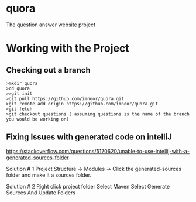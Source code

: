 # quora
The question answer website project


# Working with the Project

## Checking out a branch
```
>mkdir quora
>cd quora
>>git init
>git pull https://github.com/imnoor/quora.git
>git remote add origin https://github.com/imnoor/quora.git
>git fetch
>git checkout questions ( assuming questions is the name of the branch you would be working on)
```

## Fixing Issues with generated code on intelliJ

https://stackoverflow.com/questions/5170620/unable-to-use-intellij-with-a-generated-sources-folder

Solution # 1
Project Structure → Modules → Click the generated-sources folder and make it a sources folder.

Solution # 2
Right click project folder
Select Maven
Select Generate Sources And Update Folders
